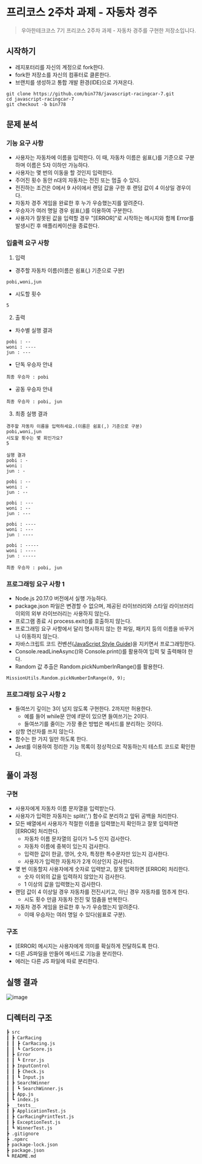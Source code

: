 # 프리코스 2주차 과제 - 자동차 경주

> 우아한테크코스 7기 프리코스 2주차 과제 - 자동차 경주를 구현한 저장소입니다.

## 시작하기

- 레지포터리를 자신의 계정으로 fork한다.
- fork한 저장소를 자신의 컴퓨터로 클론한다.
- 브랜치를 생성하고 통합 개발 환경(IDE)으로 가져온다.

```git
git clone https://github.com/bin778/javascript-racingcar-7.git
cd javascript-racingcar-7
git checkout -b bin778
```

## 문제 분석

### 기능 요구 사항

- 사용자는 자동차에 이름을 입력한다. 이 때, 자동차 이름은 쉼표(,)를 기준으로 구분하며 이름은 5자 이하만 가능하다.
- 사용자는 몇 번의 이동을 할 것인지 입력한다.
- 주어진 횟수 동안 n대의 자동차는 전진 또는 멈출 수 있다.
- 전진하는 조건은 0에서 9 사이에서 랜덤 값을 구한 후 랜덤 값이 4 이상일 경우이다.
- 자동차 경주 게임을 완료한 후 누가 우승했는지를 알려준다.
- 우승자가 여러 명일 경우 쉼표(,)를 이용하여 구분한다.
- 사용자가 잘못된 값을 입력할 경우 "[ERROR]"로 시작하는 메시지와 함께 Error를 발생시킨 후 애플리케이션을 종료한다.

### 입출력 요구 사항

1. 입력

- 경주할 자동차 이름(이름은 쉼표(,) 기준으로 구분)

```
pobi,woni,jun
```

- 시도할 횟수

```
5
```

2. 출력

- 차수별 실행 결과

```
pobi : --
woni : ----
jun : ---
```

- 단독 우승자 안내

```
최종 우승자 : pobi
```

- 공동 우승자 안내

```
최종 우승자 : pobi, jun
```

3. 최종 실행 결과

```
경주할 자동차 이름을 입력하세요.(이름은 쉼표(,) 기준으로 구분)
pobi,woni,jun
시도할 횟수는 몇 회인가요?
5

실행 결과
pobi : -
woni :
jun : -

pobi : --
woni : -
jun : --

pobi : ---
woni : --
jun : ---

pobi : ----
woni : ---
jun : ----

pobi : -----
woni : ----
jun : -----

최종 우승자 : pobi, jun
```

### 프로그래밍 요구 사항 1

- Node.js 20.17.0 버전에서 실행 가능하다.
- package.json 파일은 변경할 수 없으며, 제공된 라이브러리와 스타일 라이브러리 이외의 외부 라이브러리는 사용하지 않는다.
- 프로그램 종료 시 process.exit()를 호출하지 않는다.
- 프로그래밍 요구 사항에서 달리 명시하지 않는 한 파일, 패키지 등의 이름을 바꾸거나 이동하지 않는다.
- 자바스크립트 코드 컨벤션([JavaScript Style Guide](https://github.com/woowacourse/woowacourse-docs/tree/main/styleguide/javascript))을 지키면서 프로그래밍한다.
- Console.readLineAsync()와 Console.print()를 활용하여 입력 및 출력해야 한다.
- Random 값 추출은 Random.pickNumberInRange()를 활용한다.

```
MissionUtils.Random.pickNumberInRange(0, 9);
```

### 프로그래밍 요구 사항 2

- 들여쓰기 깊이는 3이 넘지 않도록 구현한다. 2까지만 허용한다.
  - 예를 들어 while문 안에 if문이 있으면 들여쓰기는 2이다.
  - 들여쓰기를 줄이는 가장 좋은 방법은 메서드를 분리하는 것이다.
- 삼항 연산자를 쓰지 않는다.
- 함수는 한 가지 일만 하도록 한다.
- Jest를 이용하여 정리한 기능 목록이 정상적으로 작동하는지 테스트 코드로 확인한다.

## 풀이 과정

### 구현

- 사용자에게 자동차 이름 문자열을 입력받는다.
- 사용자가 입력한 자동차는 split(',') 함수로 분리하고 앞뒤 공백을 처리한다.
- 모든 배열에서 사용자가 적절한 이름을 입력했는지 확인하고 잘못 입력하면 [ERROR] 처리한다.
  - 자동차 이름 문자열의 길이가 1~5 인지 검사한다.
  - 자동차 이름에 중복이 있는지 검사한다.
  - 입력한 값이 한글, 영어, 숫자, 특정한 특수문자만 있는지 검사한다.
  - 사용자가 입력한 자동차가 2개 이상인지 검사한다.
- 몇 번 이동할지 사용자에게 숫자로 입력받고, 잘못 입력하면 [ERROR] 처리한다.
  - 숫자 이외의 값을 입력하지 않았는지 검사한다.
  - 1 이상의 값을 입력했는지 검사한다.
- 랜덤 값이 4 이상일 경우 자동차를 전진시키고, 아닌 경우 자동차를 멈추게 한다.
  - 시도 횟수 만큼 자동차 전진 및 멈춤을 반복한다.
- 자동차 경주 게임을 완료한 후 누가 우승했는지 알려준다.
  - 이때 우승자는 여러 명일 수 있다(쉼표로 구분).

### 구조

- [ERROR] 메시지는 사용자에게 의미를 확실하게 전달하도록 한다.
- 다른 JS파일을 만들어 메서드로 기능을 분리한다.
- 에러는 다른 JS 파일에 따로 분리한다.

## 실행 결과
![image](https://github.com/user-attachments/assets/38aa98ed-3b93-4242-bd6a-b62fd3b6e5de)

## 디렉터리 구조

```bash
┣ src
┃ ┣ CarRacing
┃ ┃ ┣ CarRacing.js
┃ ┃ ┗ CarScore.js
┃ ┣ Error
┃ ┃ ┗ Error.js
┃ ┣ InputControl
┃ ┃ ┣ Check.js
┃ ┃ ┗ Input.js
┃ ┣ SearchWinner
┃ ┃ ┗ SearchWinner.js
┃ ┣ App.js
┃ ┗ index.js
┣ __tests__
┃ ┣ ApplicationTest.js
┃ ┣ CarRacingPrintTest.js
┃ ┣ ExceptionTest.js
┃ ┗ WinnerTest.js
┣ .gitignore
┣ .npmrc
┣ package-lock.json
┣ package.json
┗ README.md
```
